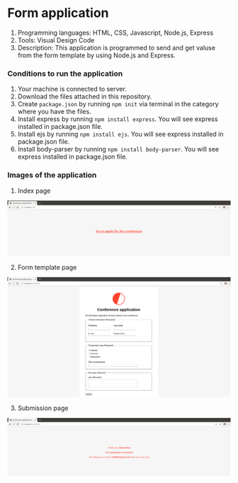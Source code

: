 # Form application

1. Programming languages: HTML, CSS, Javascript, Node.js, Express
2. Tools: Visual Design Code
3. Description: This application is programmed to send and get valuse from the form template by using Node.js and Express.


### Conditions to run the application

1. Your machine is connected to server.
2. Download the files attached in this repository.
2. Create `package.json` by running `npm init` via terminal in the category where you have the files.
3. Install express by running `npm install express`. You will see express installed in package.json file.
4. Install ejs by running `npm install ejs`. You will see express installed in package.json file.
5. Install body-parser by running `npm install body-parser`. You will see express installed in package.json file.

### Images of the application

1. Index page
<img src="/img/index.png" alt="index page">

2. Form template page
<img src="/img/form.png" alt="form page">

3. Submission page
<img src="/img/submit.png" alt="submit page">
